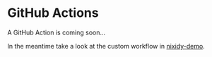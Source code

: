 # GitHub Actions

A GitHub Action is coming soon...

In the meantime take a look at the custom workflow in [nixidy-demo](https://github.com/arnarg/nixidy-demo/blob/main/.github/workflows/generate-manifests.yaml).
